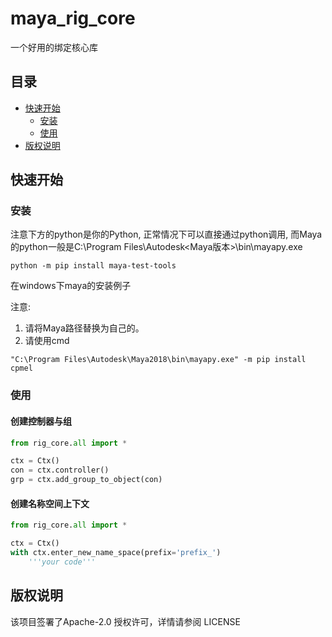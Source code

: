 # maya_rig_core

一个好用的绑定核心库

## 目录

- [快速开始](#快速开始)
    * [安装](#安装)
    * [使用](#使用)
- [版权说明](#版权说明)

## 快速开始

### 安装

注意下方的python是你的Python, 正常情况下可以直接通过python调用, 而Maya的python一般是C:\Program
Files\Autodesk\<Maya版本>\bin\mayapy.exe

```commandline
python -m pip install maya-test-tools
```

在windows下maya的安装例子

注意:

1. 请将Maya路径替换为自己的。
2. 请使用cmd

```commandline
"C:\Program Files\Autodesk\Maya2018\bin\mayapy.exe" -m pip install cpmel
```

### 使用

#### 创建控制器与组

```python
from rig_core.all import *

ctx = Ctx()
con = ctx.controller()
grp = ctx.add_group_to_object(con)
```

#### 创建名称空间上下文

```python
from rig_core.all import *

ctx = Ctx()
with ctx.enter_new_name_space(prefix='prefix_')
    '''your code'''
```

## 版权说明

该项目签署了Apache-2.0 授权许可，详情请参阅 LICENSE




